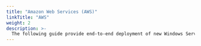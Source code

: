 ```yaml
---
title: "Amazon Web Services (AWS)"
linkTitle: "AWS"
weight: 2
description: >-
  The following guide provide end-to-end deployment of new Windows Server install with SQL Server in AWS and onboarding to Azure with Azure Arc using Terraform.
---
```


